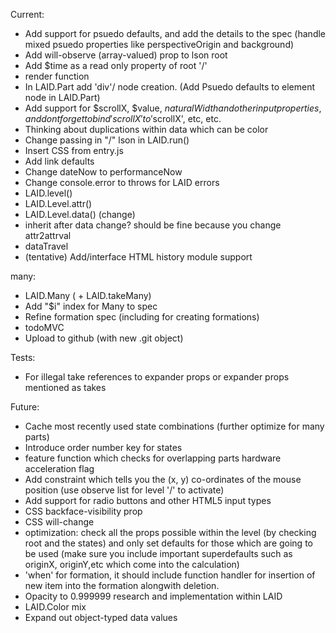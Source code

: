




Current:
  - Add support for psuedo defaults, and add the details to the spec (handle mixed psuedo properties like perspectiveOrigin and background)
  - Add will-observe (array-valued) prop to lson root
  - Add $time as a read only property of root '/'
  - render function
  - In LAID.Part add 'div'/<other html node dependent of type> node creation. (Add Psuedo defaults to element node in LAID.Part)
  - Add support for $scrollX, $value, $naturalWidth and other input properties, and dont forget to bind 'scrollX' to '$scrollX', etc, etc.
  - Thinking about duplications within data which can be color
  - Change passing in "/" lson in LAID.run()
  - Insert CSS from entry.js
  - Add link defaults
  - Change dateNow to performanceNow
  - Change console.error to throws for LAID errors
  - LAID.level()
  - LAID.Level.attr()
  - LAID.Level.data() (change)
  - inherit after data change? should be fine because you change attr2attrval
  - dataTravel
  - (tentative) Add/interface HTML history module support




  many:
  - LAID.Many ( + LAID.takeMany)
  - Add "$i" index for Many to spec
  - Refine formation spec (including for creating formations)
  - todoMVC
  - Upload to github (with new .git object)

Tests:
  - For illegal take references to expander props or expander props mentioned as takes



Future:
  - Cache most recently used state combinations (further optimize for many parts)
  - Introduce order number key for states
  - feature function which checks for overlapping parts
hardware acceleration flag
  - Add constraint which tells you the (x, y) co-ordinates of the mouse position (use observe list for level '/' to activate)
  - Add support for radio buttons and other HTML5 input types
  - CSS backface-visibility prop
  - CSS will-change
  - optimization: check all the props possible within the level (by checking root and the states) and only set defaults for those which are going to be used (make sure you include important superdefaults such as originX, originY,etc which come into the calculation)
  - 'when' for formation, it should include function handler for insertion of new item into the formation alongwith deletion.
  - Opacity to 0.999999 research and implementation within LAID
  - LAID.Color mix
  - Expand out object-typed data values
